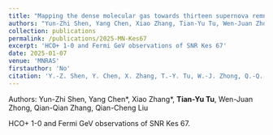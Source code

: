 ```yaml
---
title: "Mapping the dense molecular gas towards thirteen supernova remnants"
authors: "Yun-Zhi Shen, Yang Chen, Xiao Zhang, Tian-Yu Tu, Wen-Juan Zhong, Qian-Qian Zhang, Qian-Cheng Liu"
collection: publications
permalink: /publications/2025-MN-Kes67
excerpt: 'HCO+ 1-0 and Fermi GeV observations of SNR Kes 67'
date: 2025-01-07
venue: 'MNRAS'
firstauthor: 'No'
citation: 'Y.-Z. Shen, Y. Chen, X. Zhang, T.-Y. Tu, W.-J. Zhong, Q.-Q. Zhang, Q.-C. Liu, 2025, MNRAS, 537, 464'
---
```

Authors: Yun-Zhi Shen, Yang Chen*, Xiao Zhang*, **Tian-Yu Tu**, Wen-Juan Zhong, Qian-Qian Zhang, Qian-Cheng Liu

HCO+ 1-0 and Fermi GeV observations of SNR Kes 67. 
